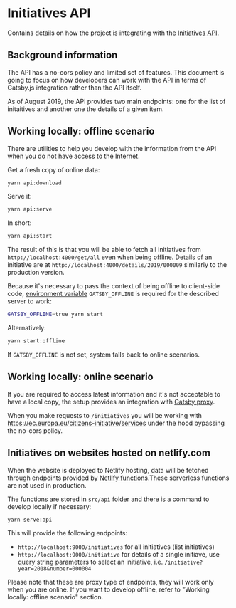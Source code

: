 # Initiatives API

Contains details on how the project is integrating with the [Initiatives API](https://ec.europa.eu/citizens-initiative/services/initiative/get/all).

## Background information

The API has a no-cors policy and limited set of features. This document is going to focus on how developers can work with the API in terms of Gatsby.js integration rather than the API itself.

As of August 2019, the API provides two main endpoints: one for the list of initaitives and another one the details of a given item.

## Working locally: offline scenario

There are utilities to help you develop with the information from the API when you do not have access to the Internet.

Get a fresh copy of online data:

```sh
yarn api:download
```

Serve it:

```sh
yarn api:serve
```

In short:

```sh
yarn api:start
```

The result of this is that you will be able to fetch all initiatives from `http://localhost:4000/get/all` even when being offline. Details of an initiative are at `http://localhost:4000/details/2019/000009` similarly to the production version.

Because it's necessary to pass the context of being offline to client-side code, [environment variable](https://www.gatsbyjs.org/docs/environment-variables/) `GATSBY_OFFLINE` is required for the described server to work:

```sh
GATSBY_OFFLINE=true yarn start
```

Alternatively:

```sh
yarn start:offline
```

If `GATSBY_OFFLINE` is not set, system falls back to online scenarios.

## Working locally: online scenario

If you are required to access latest information and it's not acceptable to have a local copy, the setup provides an integration with [Gatsby proxy](https://www.gatsbyjs.org/docs/api-proxy/).

When you make requests to `/initiatives` you will be working with https://ec.europa.eu/citizens-initiative/services under the hood bypassing the no-cors policy.

## Initiatives on websites hosted on netlify.com

When the website is deployed to Netlify hosting, data will be fetched through endpoints provided by [Netlify functions](https://www.netlify.com/docs/functions/).These serverless functions are not used in production.

The functions are stored in `src/api` folder and there is a command to develop locally if necessary:

```sh
yarn serve:api
```

This will provide the following endpoints:

- `http://localhost:9000/initiatives` for all initiatives (list initiatives)
- `http://localhost:9000/initiative` for details of a single initiave, use query string parameters to select an initiative, i.e. `/initiative?year=2018&number=000004`

Please note that these are proxy type of endpoints, they will work only when you are online. If you want to develop offline, refer to "Working locally: offline scenario" section.
